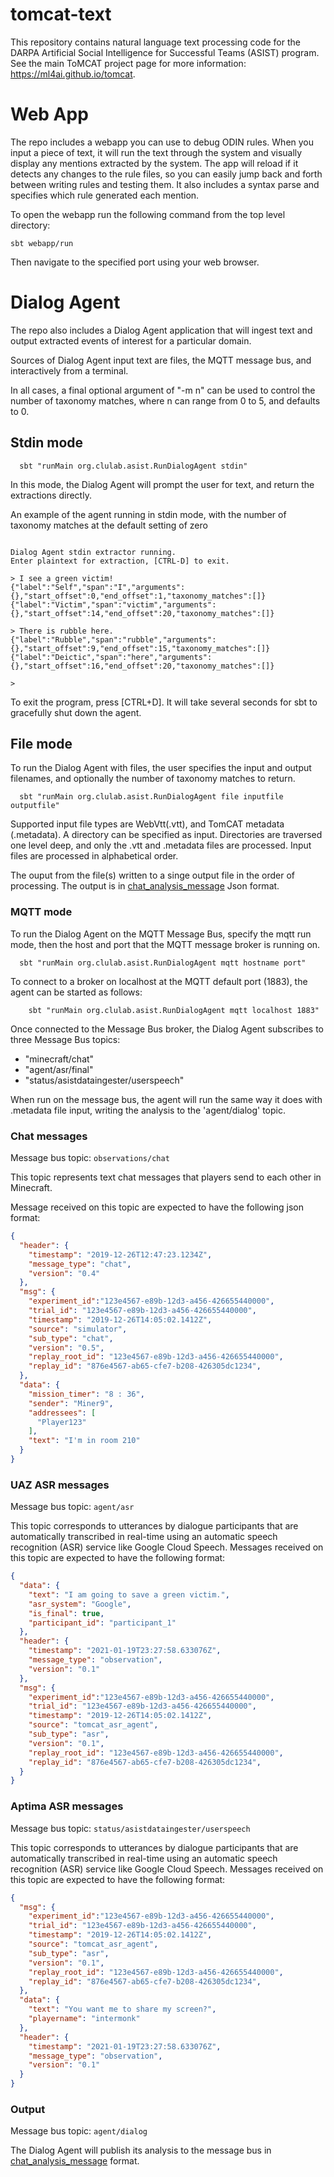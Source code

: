 # tomcat-text

This repository contains natural language text processing code for the DARPA Artificial Social Intelligence for Successful Teams (ASIST) program. See the main ToMCAT project page for more information: https://ml4ai.github.io/tomcat.


# Web App

The repo includes a webapp you can use to debug ODIN rules. When you input a piece of text, it will run the text through the system and visually display any mentions extracted by the system. The app will reload if it detects any changes to the rule files, so you can easily jump back and forth between writing rules and testing them. It also includes a syntax parse and specifies which rule generated each mention. 

To open the webapp run the following command from the top level directory:
```
sbt webapp/run
```
Then navigate to the specified port using your web browser.



# Dialog Agent

The repo also includes a Dialog Agent application that will ingest text and output extracted events of interest for a particular domain.

Sources of Dialog Agent input text are files, the MQTT message bus, and interactively from a terminal.

In all cases, a final optional argument of "-m n" can be used to control the number of taxonomy matches, where n can range from 0 to 5, and defaults to 0.



## Stdin mode

```
  sbt "runMain org.clulab.asist.RunDialogAgent stdin"
```

In this mode, the Dialog Agent will prompt the user for text, and return the extractions directly.  


An example of the agent running in stdin mode, with the number of taxonomy matches at the default setting of zero

```

Dialog Agent stdin extractor running.
Enter plaintext for extraction, [CTRL-D] to exit.

> I see a green victim!
{"label":"Self","span":"I","arguments":{},"start_offset":0,"end_offset":1,"taxonomy_matches":[]}
{"label":"Victim","span":"victim","arguments":{},"start_offset":14,"end_offset":20,"taxonomy_matches":[]}

> There is rubble here.
{"label":"Rubble","span":"rubble","arguments":{},"start_offset":9,"end_offset":15,"taxonomy_matches":[]}
{"label":"Deictic","span":"here","arguments":{},"start_offset":16,"end_offset":20,"taxonomy_matches":[]}

>

```


To exit the program, press [CTRL+D].  It will take several seconds for sbt to gracefully shut down the agent.



## File mode

To run the Dialog Agent with files, the user specifies the input and output filenames, and optionally the number of taxonomy matches to return.  

```
  sbt "runMain org.clulab.asist.RunDialogAgent file inputfile outputfile"
```

  Supported input file types are WebVtt(.vtt), and TomCAT metadata (.metadata).  A directory can be specified as input.  Directories are traversed one level deep, and only the .vtt and .metadata files are processed.  Input files are processed in alphabetical order.

  The ouput from the file(s) written to a singe output file in the order of processing.  The output is in [chat_analysis_message][1] Json format.
   

### MQTT mode

To run the Dialog Agent on the MQTT Message Bus, specify the mqtt run mode, then the host and port that the MQTT message broker is running on.

```
  sbt "runMain org.clulab.asist.RunDialogAgent mqtt hostname port"
```

To connect to a broker on localhost at the MQTT default port (1883), the agent can be started as follows:

```
    sbt "runMain org.clulab.asist.RunDialogAgent mqtt localhost 1883"
```

Once connected to the Message Bus broker, the Dialog Agent subscribes to three Message Bus topics:


  * "minecraft/chat"
  * "agent/asr/final"
  * "status/asistdataingester/userspeech"







When run on the message bus, the agent will run the same way it does with .metadata file input, writing the analysis to the 'agent/dialog' topic.


### Chat messages

Message bus topic: `observations/chat`

This topic represents text chat messages that players send to each other in Minecraft.

Message received on this topic are expected to have the following json format:

```json
{
  "header": {
    "timestamp": "2019-12-26T12:47:23.1234Z",
    "message_type": "chat",
    "version": "0.4"
  },
  "msg": {
    "experiment_id":"123e4567-e89b-12d3-a456-426655440000",
    "trial_id": "123e4567-e89b-12d3-a456-426655440000",
    "timestamp": "2019-12-26T14:05:02.1412Z",
    "source": "simulator",
    "sub_type": "chat",
    "version": "0.5",
    "replay_root_id": "123e4567-e89b-12d3-a456-426655440000",
    "replay_id": "876e4567-ab65-cfe7-b208-426305dc1234",
  },
  "data": {
    "mission_timer": "8 : 36",
    "sender": "Miner9",
    "addressees": [
      "Player123"
    ],
    "text": "I'm in room 210"
  }
}
```

### UAZ ASR messages

Message bus topic: `agent/asr`

This topic corresponds to utterances by dialogue participants that are
automatically transcribed in real-time using an automatic speech recognition
(ASR) service like Google Cloud Speech. Messages received on this topic are
expected to have the following format:

```json
{
  "data": {
    "text": "I am going to save a green victim.",
    "asr_system": "Google",
    "is_final": true,
    "participant_id": "participant_1"
  },
  "header": {
    "timestamp": "2021-01-19T23:27:58.633076Z",
    "message_type": "observation",
    "version": "0.1"
  },
  "msg": {
    "experiment_id":"123e4567-e89b-12d3-a456-426655440000",
    "trial_id": "123e4567-e89b-12d3-a456-426655440000",
    "timestamp": "2019-12-26T14:05:02.1412Z",
    "source": "tomcat_asr_agent",
    "sub_type": "asr",
    "version": "0.1",
    "replay_root_id": "123e4567-e89b-12d3-a456-426655440000",
    "replay_id": "876e4567-ab65-cfe7-b208-426305dc1234",
  }
}
```

### Aptima ASR messages

Message bus topic: `status/asistdataingester/userspeech`

This topic corresponds to utterances by dialogue participants that are
automatically transcribed in real-time using an automatic speech recognition
(ASR) service like Google Cloud Speech. Messages received on this topic are
expected to have the following format:

```json
{
  "msg": {
    "experiment_id":"123e4567-e89b-12d3-a456-426655440000",
    "trial_id": "123e4567-e89b-12d3-a456-426655440000",
    "timestamp": "2019-12-26T14:05:02.1412Z",
    "source": "tomcat_asr_agent",
    "sub_type": "asr",
    "version": "0.1",
    "replay_root_id": "123e4567-e89b-12d3-a456-426655440000",
    "replay_id": "876e4567-ab65-cfe7-b208-426305dc1234",
  },
  "data": {
    "text": "You want me to share my screen?",
    "playername": "intermonk"
  },
  "header": {
    "timestamp": "2021-01-19T23:27:58.633076Z",
    "message_type": "observation",
    "version": "0.1"
  }
}
```


### Output 

Message bus topic: `agent/dialog`

The Dialog Agent will publish its analysis to the message bus in [chat_analysis_message][1] format.

[1]: https://github.com/clulab/tomcat-text/blob/master/message_specs/chat_analysis_message.md
